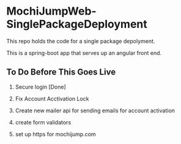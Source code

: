 # MochiJumpWeb-SinglePackageDeployment

This repo holds the code for a single package depolyment.

This is a spring-boot app that serves up an angular front end.

## To Do Before This Goes Live

1. Secure login [Done]

2. Fix Account Acctivation Lock

3. Create new mailer api for sending emails for account activation

4. create form validators

5. set up https for mochijump.com
